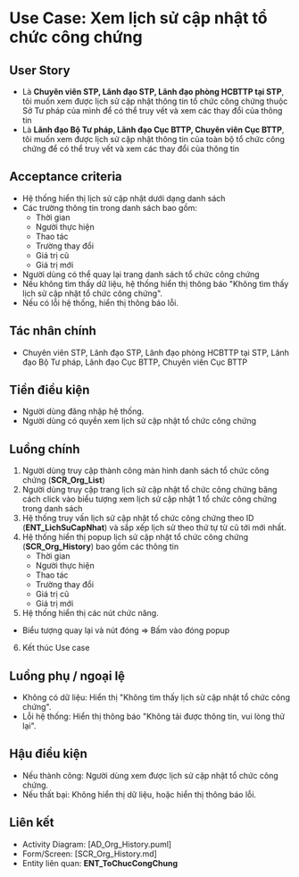 # Use Case: Xem lịch sử cập nhật tổ chức công chứng

## User Story
- Là **Chuyên viên STP, Lãnh đạo STP, Lãnh đạo phòng HCBTTP tại STP**, tôi muốn xem được lịch sử cập nhật thông tin tổ chức công chứng thuộc Sở Tư pháp của mình để có thể truy vết và xem các thay đổi của thông tin
- Là **Lãnh đạo Bộ Tư pháp, Lãnh đạo Cục BTTP, Chuyên viên Cục BTTP**, tôi muốn xem được lịch sử cập nhật thông tin của toàn bộ tổ chức công chứng để có thể truy vết và xem các thay đổi của thông tin

## Acceptance criteria
- Hệ thống hiển thị lịch sử cập nhật dưới dạng danh sách
- Các trường thông tin trong danh sách bao gồm: 
    - Thời gian
    - Người thực hiện
    - Thao tác
    - Trường thay đổi
    - Giá trị cũ
    - Giá trị mới
- Người dùng có thể quay lại trang danh sách tổ chức công chứng
- Nếu không tìm thấy dữ liệu, hệ thống hiển thị thông báo "Không tìm thấy lịch sử cập nhật tổ chức công chứng".
- Nếu có lỗi hệ thống, hiển thị thông báo lỗi.  

## Tác nhân chính
- Chuyên viên STP, Lãnh đạo STP, Lãnh đạo phòng HCBTTP tại STP, Lãnh đạo Bộ Tư pháp, Lãnh đạo Cục BTTP, Chuyên viên Cục BTTP

## Tiền điều kiện
- Người dùng đăng nhập hệ thống.
- Người dùng có quyền xem lịch sử cập nhật tổ chức công chứng

## Luồng chính
1. Người dùng truy cập thành công màn hình danh sách tổ chức công chứng (**SCR_Org_List**)
2. Người dùng truy cập trang lịch sử cập nhật tổ chức công chứng băng cách click vào biểu tượng xem lịch sử cập nhật 1 tổ chức công chứng trong danh sách
3. Hệ thống truy vấn lịch sử cập nhật tổ chức công chứng theo ID (**ENT_LichSuCapNhat**) và sắp xếp lịch sử theo thứ tự từ cũ tới mới nhất.
4. Hệ thống hiển thị popup lịch sử cập nhật tổ chức công chứng (**SCR_Org_History**) bao gồm các thông tin
    - Thời gian
    - Người thực hiện
    - Thao tác
    - Trường thay đổi
    - Giá trị cũ
    - Giá trị mới
5. Hệ thống hiển thị các nút chức năng.
- Biểu tượng quay lại và nút đóng => Bấm vào đóng popup
6. Kết thúc Use case

## Luồng phụ / ngoại lệ
- Không có dữ liệu: Hiển thị "Không tìm thấy lịch sử cập nhật tổ chức công chứng".
- Lỗi hệ thống: Hiển thị thông báo "Không tải được thông tin, vui lòng thử lại".

## Hậu điều kiện
- Nếu thành công: Người dùng xem được lịch sử cập nhật tổ chức công chứng.
- Nếu thất bại: Không hiển thị dữ liệu, hoặc hiển thị thông báo lỗi.

## Liên kết
- Activity Diagram: [AD_Org_History.puml]
- Form/Screen: [SCR_Org_History.md]
- Entity liên quan: **ENT_ToChucCongChung**
